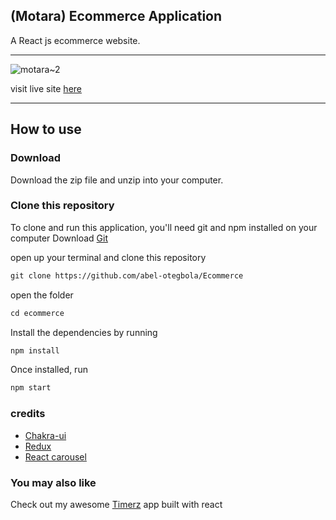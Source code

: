 
## (Motara) Ecommerce Application

 A React js ecommerce website.
<hr>

![motara~2](https://github.com/abel-otegbola/Ecommerce/assets/59369762/06eca810-8539-473b-ac03-31036681db06)

visit live site [here](https://motara.netlify.app)

<hr>

## How to use

### Download
Download the zip file and unzip into your computer.

### Clone this repository
To clone and run this application, you'll need git and npm installed on your computer
Download [Git](https://git-scm.com)

open up your terminal and clone this repository

```md
git clone https://github.com/abel-otegbola/Ecommerce
```

open the folder 

```md
cd ecommerce
```

Install the dependencies by running

```md
npm install
```

Once installed, run

```md
npm start
```


### credits
- [Chakra-ui](https://chakra-ui.com)
- [Redux](https://react-redux.js.org)
- [React carousel](https://react-slick.neostack.com/docs/get-started)

### You may also like
Check out my awesome [Timerz](https://github.com/abel-otegbola/Timerz) app built with react
